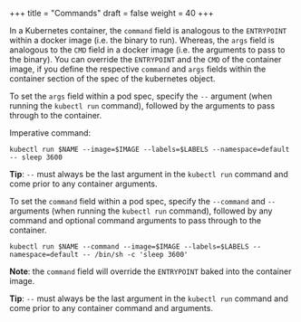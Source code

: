 +++
title = "Commands"
draft = false
weight = 40
+++

In a Kubernetes container, the `command` field is analogous to the `ENTRYPOINT` within a docker image (i.e. the binary to run). Whereas, the `args` field is analogous to the `CMD` field in a docker image (i.e. the arguments to pass to the binary). You can override the `ENTRYPOINT` and the `CMD` of the container image, if you define the respective `command` and `args` fields within the container section of the spec of the kubernetes object.

To set the `args` field within a pod spec, specify the `--` argument (when running the `kubectl run` command), followed by the arguments to pass through to the container.

Imperative command:

```shell
kubectl run $NAME --image=$IMAGE --labels=$LABELS --namespace=default -- sleep 3600
```

**Tip**: `--` must always be the last argument in the `kubectl run` command and come prior to any container arguments.

To set the `command` field within a pod spec, specify the `--command` and `--` arguments (when running the `kubectl run` command), followed by any command and optional command arguments to pass through to the container.

```shell
kubectl run $NAME --command --image=$IMAGE --labels=$LABELS --namespace=default -- /bin/sh -c 'sleep 3600'
```

**Note**: the `command` field will override the `ENTRYPOINT` baked into the container image.

**Tip**: `--` must always be the last argument in the `kubectl run` command and come prior to any container command and arguments.
